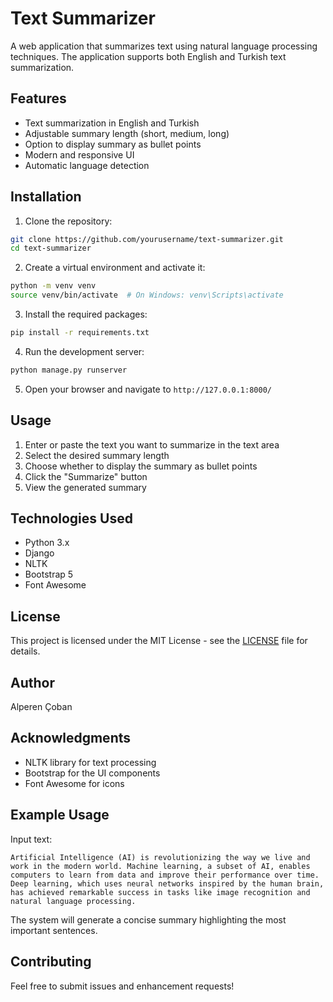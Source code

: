# Text Summarizer

A web application that summarizes text using natural language processing techniques. The application supports both English and Turkish text summarization.

## Features

- Text summarization in English and Turkish
- Adjustable summary length (short, medium, long)
- Option to display summary as bullet points
- Modern and responsive UI
- Automatic language detection

## Installation

1. Clone the repository:
```bash
git clone https://github.com/yourusername/text-summarizer.git
cd text-summarizer
```

2. Create a virtual environment and activate it:
```bash
python -m venv venv
source venv/bin/activate  # On Windows: venv\Scripts\activate
```

3. Install the required packages:
```bash
pip install -r requirements.txt
```

4. Run the development server:
```bash
python manage.py runserver
```

5. Open your browser and navigate to `http://127.0.0.1:8000/`

## Usage

1. Enter or paste the text you want to summarize in the text area
2. Select the desired summary length
3. Choose whether to display the summary as bullet points
4. Click the "Summarize" button
5. View the generated summary

## Technologies Used

- Python 3.x
- Django
- NLTK
- Bootstrap 5
- Font Awesome

## License

This project is licensed under the MIT License - see the [LICENSE](LICENSE) file for details.

## Author

Alperen Çoban

## Acknowledgments

- NLTK library for text processing
- Bootstrap for the UI components
- Font Awesome for icons

## Example Usage

Input text:
```
Artificial Intelligence (AI) is revolutionizing the way we live and work in the modern world. Machine learning, a subset of AI, enables computers to learn from data and improve their performance over time. Deep learning, which uses neural networks inspired by the human brain, has achieved remarkable success in tasks like image recognition and natural language processing.
```

The system will generate a concise summary highlighting the most important sentences.

## Contributing

Feel free to submit issues and enhancement requests! 